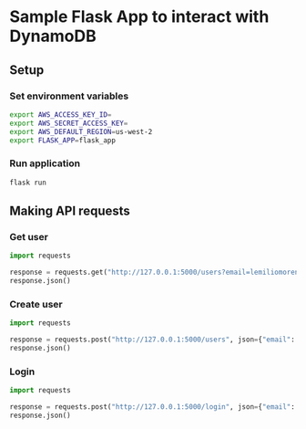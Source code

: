 # Sample Flask App to interact with DynamoDB

## Setup

### Set environment variables

```bash
export AWS_ACCESS_KEY_ID=
export AWS_SECRET_ACCESS_KEY=
export AWS_DEFAULT_REGION=us-west-2
export FLASK_APP=flask_app
```

### Run application 

```bash
flask run
```

## Making API requests

### Get user

```python
import requests

response = requests.get("http://127.0.0.1:5000/users?email=lemiliomoreno@gmail.com")
response.json()
```

### Create user

```python
import requests

response = requests.post("http://127.0.0.1:5000/users", json={"email": "lemiliomoreno@gmail.com", "username": "luisemd", "password": "emilio"})
response.json()
```

### Login

```python
import requests

response = requests.post("http://127.0.0.1:5000/login", json={"email": "lemiliomoreno@gmail.com", "password": "emilio"})
response.json()
```
